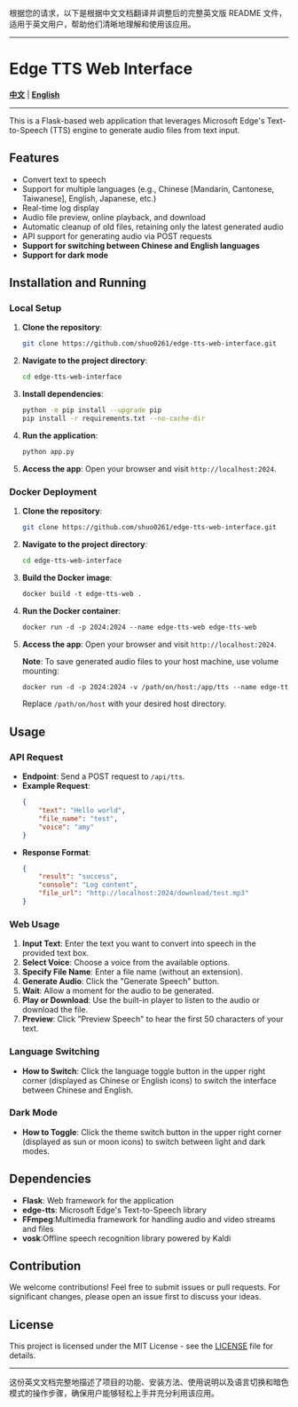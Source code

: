 根据您的请求，以下是根据中文文档翻译并调整后的完整英文版 README 文件，适用于英文用户，帮助他们清晰地理解和使用该应用。

---

# Edge TTS Web Interface

**[中文](README.md)** | **[English](README.en.md)**

---

This is a Flask-based web application that leverages Microsoft Edge's Text-to-Speech (TTS) engine to generate audio files from text input.

## Features

- Convert text to speech
- Support for multiple languages (e.g., Chinese [Mandarin, Cantonese, Taiwanese], English, Japanese, etc.)
- Real-time log display
- Audio file preview, online playback, and download
- Automatic cleanup of old files, retaining only the latest generated audio
- API support for generating audio via POST requests
- **Support for switching between Chinese and English languages**
- **Support for dark mode**

## Installation and Running

### Local Setup

1. **Clone the repository**:
   ```sh
   git clone https://github.com/shuo0261/edge-tts-web-interface.git
   ```
2. **Navigate to the project directory**:
   ```sh
   cd edge-tts-web-interface
   ```
3. **Install dependencies**:
   ```sh
   python -m pip install --upgrade pip
   pip install -r requirements.txt --no-cache-dir
   ```
4. **Run the application**:
   ```sh
   python app.py
   ```
5. **Access the app**:
   Open your browser and visit `http://localhost:2024`.

### Docker Deployment

1. **Clone the repository**:
   ```sh
   git clone https://github.com/shuo0261/edge-tts-web-interface.git
   ```
2. **Navigate to the project directory**:
   ```sh
   cd edge-tts-web-interface
   ```
3. **Build the Docker image**:
   ```dockerfile
   docker build -t edge-tts-web .
   ```
4. **Run the Docker container**:
   ```dockerfile
   docker run -d -p 2024:2024 --name edge-tts-web edge-tts-web
   ```
5. **Access the app**:
   Open your browser and visit `http://localhost:2024`.

   **Note**: To save generated audio files to your host machine, use volume mounting:
   ```dockerfile
   docker run -d -p 2024:2024 -v /path/on/host:/app/tts --name edge-tts-web edge-tts-web
   ```
   Replace `/path/on/host` with your desired host directory.

## Usage

### API Request

- **Endpoint**: Send a POST request to `/api/tts`.
- **Example Request**:
  ```json
  {
      "text": "Hello world",
      "file_name": "test",
      "voice": "amy"
  }
  ```
- **Response Format**:
  ```json
  {
      "result": "success",
      "console": "Log content",
      "file_url": "http://localhost:2024/download/test.mp3"
  }
  ```

### Web Usage

1. **Input Text**: Enter the text you want to convert into speech in the provided text box.
2. **Select Voice**: Choose a voice from the available options.
3. **Specify File Name**: Enter a file name (without an extension).
4. **Generate Audio**: Click the "Generate Speech" button.
5. **Wait**: Allow a moment for the audio to be generated.
6. **Play or Download**: Use the built-in player to listen to the audio or download the file.
7. **Preview**: Click "Preview Speech" to hear the first 50 characters of your text.

### Language Switching

- **How to Switch**: Click the language toggle button in the upper right corner (displayed as Chinese or English icons) to switch the interface between Chinese and English.

### Dark Mode

- **How to Toggle**: Click the theme switch button in the upper right corner (displayed as sun or moon icons) to switch between light and dark modes.

## Dependencies

- **Flask**: Web framework for the application
- **edge-tts**: Microsoft Edge's Text-to-Speech library
- **FFmpeg**:Multimedia framework for handling audio and video streams and files
- **vosk**:Offline speech recognition library powered by Kaldi

## Contribution

We welcome contributions! Feel free to submit issues or pull requests. For significant changes, please open an issue first to discuss your ideas.

## License

This project is licensed under the MIT License - see the [LICENSE](LICENSE) file for details.

---

这份英文文档完整地描述了项目的功能、安装方法、使用说明以及语言切换和暗色模式的操作步骤，确保用户能够轻松上手并充分利用该应用。
